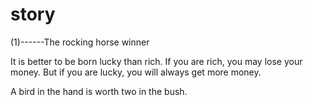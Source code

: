 # story
(1)------The rocking horse winner

It is better to be born lucky than rich. If you are rich, you may lose your money. But if you are lucky, you will always get more money.

A bird in the hand is worth two in the bush.

